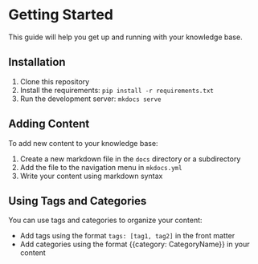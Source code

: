 # Getting Started

This guide will help you get up and running with your knowledge base.

## Installation

1. Clone this repository
2. Install the requirements: `pip install -r requirements.txt`
3. Run the development server: `mkdocs serve`

## Adding Content

To add new content to your knowledge base:

1. Create a new markdown file in the `docs` directory or a subdirectory
2. Add the file to the navigation menu in `mkdocs.yml`
3. Write your content using markdown syntax

## Using Tags and Categories

You can use tags and categories to organize your content:

- Add tags using the format `tags: [tag1, tag2]` in the front matter
- Add categories using the format \{\{category: CategoryName\}\} in your content
